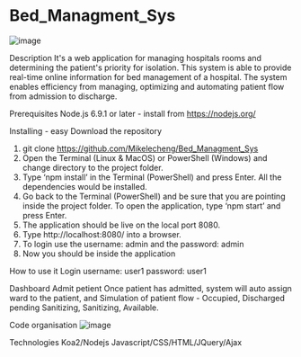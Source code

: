 # Bed_Managment_Sys

![image](https://user-images.githubusercontent.com/108938551/200254039-bba5381d-664f-47d2-aff8-618bfafd7c42.png)

Description 
It's a web application for managing hospitals rooms and determining the patient's priority for isolation. 
This system is able to provide real-time online information for bed management of a hospital. The system enables efficiency from managing, optimizing and automating patient flow from admission to discharge.

Prerequisites
Node.js 6.9.1 or later - install from https://nodejs.org/

Installing - easy
Download the repository
1. git clone https://github.com/Mikelecheng/Bed_Managment_Sys
2. Open the Terminal (Linux & MacOS) or PowerShell (Windows) and change directory to the project folder.
3. Type ‘npm install’ in the Terminal (PowerShell) and press Enter. All the dependencies would be installed.
4. Go back to the Terminal (PowerShell) and be sure that you are pointing inside the project folder. To open the application, type ‘npm start’ and press Enter.
5. The application should be live on the local port 8080.
6. Type http://localhost:8080/ into a browser.
7. To login use the username: admin and the password: admin
8. Now you should be inside the application

How to use it
Login
username: user1
password: user1

Dashboard
Admit petient
Once patient has admitted, system will auto assign ward to the patient, and Simulation of patient flow - Occupied, Discharged pending Sanitizing, Sanitizing, Available.

Code organisation
![image](https://user-images.githubusercontent.com/108938551/200256657-55e91cb8-92aa-41e2-a92d-7b51ef83f801.png)

Technologies
Koa2/Nodejs
Javascript/CSS/HTML/JQuery/Ajax
